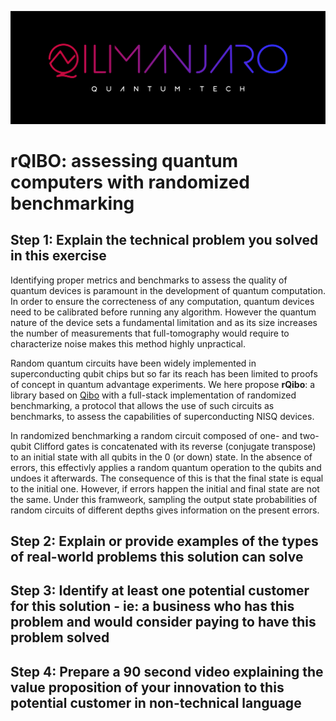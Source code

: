 ![CDL 2021 Cohort Project](./images/logo.jpg)
# rQIBO: assessing quantum computers with randomized benchmarking

## Step 1: Explain the technical problem you solved in this exercise

Identifying proper metrics and benchmarks to assess the quality of quantum devices is paramount in the development of quantum computation. In order to ensure the correcteness of any computation, quantum devices need to be calibrated before running any algorithm. However the quantum nature of the device sets a fundamental limitation and as its size increases the number of measurements that full-tomography would require to characterize noise makes this method highly unpractical. 

Random quantum circuits have been widely implemented in superconducting qubit chips but so far its reach has been limited to proofs of concept in quantum advantage experiments. We here propose **rQibo**: a library based on [Qibo](https://qibo.readthedocs.io/) with a full-stack implementation of randomized benchmarking, a protocol that allows the use of such circuits as benchmarks, to assess the capabilities of superconducting NISQ devices. 

In randomized benchmarking a random circuit composed of one- and two-qubit Clifford gates is concatenated with its reverse (conjugate transpose) to an initial state with all qubits in the 0 (or down) state. In the absence of errors, this effectivly applies a random quantum operation to the qubits and undoes it afterwards. The consequence of this is that the final state is equal to the initial one. However, if errors happen the initial and final state are not the same. Under this framweork, sampling the output state probabilities of random circuits of different depths gives information on the present errors. 

## Step 2: Explain or provide examples of the types of real-world problems this solution can solve


## Step 3: Identify at least one potential customer for this solution - ie: a business who has this problem and would consider paying to have this problem solved
## Step 4: Prepare a 90 second video explaining the value proposition of your innovation to this potential customer in non-technical language

